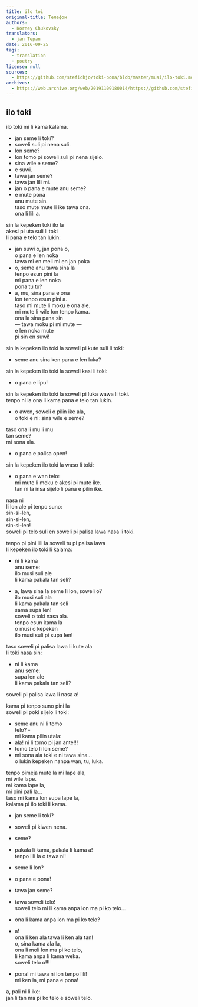 ```yaml
---
title: ilo toi
original-title: Телефон
authors:
  - Korney Chukovsky
translators:
  - jan Tepan
date: 2016-09-25
tags:
  - translation
  - poetry
license: null
sources:
  - https://github.com/stefichjo/toki-pona/blob/master/musi/ilo-toki.md
archives:
  - https://web.archive.org/web/20191109180014/https://github.com/stefichjo/toki-pona/blob/master/musi/ilo-toki.md
---
```


## ilo toki
<!-- *("Телефон", Корней Чуковский)* -->

ilo toki mi li kama kalama.
- jan seme li toki?
- soweli suli pi nena suli.
- lon seme?
- lon tomo pi soweli suli pi nena sijelo.
- sina wile e seme?
- e suwi.
- tawa jan seme?
- tawa jan lili mi.
- jan o pana e mute anu seme?
- e mute pona  \
anu mute sin.  \
taso mute mute li ike tawa ona.  \
ona li lili a.

sin la kepeken toki ilo la  \
akesi pi uta suli li toki  \
li pana e telo tan lukin:
- jan suwi o, jan pona o,  \
o pana e len noka  \
tawa mi en meli mi en jan poka
- o, seme anu tawa sina la  \
tenpo esun pini la  \
mi pana e len noka  \
pona tu tu?
- a, mu, sina pana e ona  \
lon tenpo esun pini a.  \
taso mi mute li moku e ona ale.  \
mi mute li wile lon tenpo kama.  \
ona la sina pana sin  \
— tawa moku pi mi mute —  \
e len noka mute  \
pi sin en suwi!

sin la kepeken ilo toki la soweli pi kute suli li toki:
- seme anu sina ken pana e len luka?

sin la kepeken ilo toki la soweli kasi li toki:
- o pana e lipu!

sin la kepeken ilo toki la soweli pi luka wawa li toki.  \
tenpo ni la ona li kama pana e telo tan lukin.
- o awen, soweli o pilin ike ala,  \
o toki e ni: sina wile e seme?

taso ona li mu li mu  \
tan seme?  \
mi sona ala.
- o pana e palisa open!

sin la kepeken ilo toki la waso li toki:
- o pana e wan telo:  \
mi mute li moku e akesi pi mute ike.  \
tan ni la insa sijelo li pana e pilin ike.

nasa ni  \
li lon ale pi tenpo suno:  \
sin-si-len,  \
sin-si-len,  \
sin-si-len!  \
soweli pi telo suli en soweli pi palisa lawa nasa li toki.

tenpo pi pini lili la soweli tu pi palisa lawa  \
li kepeken ilo toki li kalama:
- ni li kama  \
anu seme:  \
ilo musi suli ale  \
li kama pakala tan seli?

- a, lawa sina la seme li lon, soweli o?  \
ilo musi suli ala  \
li kama pakala tan seli  \
sama supa len!  \
soweli o toki nasa ala.  \
tenpo esun kama la  \
o musi o kepeken  \
ilo musi suli pi supa len!

taso soweli pi palisa lawa li kute ala  \
li toki nasa sin:
- ni li kama  \
anu seme:  \
supa len ale  \
li kama pakala tan seli?

soweli pi palisa lawa li nasa a!

kama pi tenpo suno pini la  \
soweli pi poki sijelo li toki:
- seme anu ni li tomo  \
telo? -  \
mi kama pilin utala:
- ala! ni li tomo pi jan ante!!!
- tomo telo li lon seme?
- mi sona ala toki e ni tawa sina...  \
o lukin kepeken nanpa wan, tu, luka.

tenpo pimeja mute la mi lape ala,  \
mi wile lape.  \
mi kama lape la,  \
mi pini pali la...  \
taso mi kama lon supa lape la,  \
kalama pi ilo toki li kama.
- jan seme li toki?
- soweli pi kiwen nena.
- seme?
- pakala li kama, pakala li kama a!  \
tenpo lili la o tawa ni!
- seme li lon?
- o pana e pona!
- tawa jan seme?
- tawa soweli telo!  \
soweli telo mi li kama anpa lon ma pi ko telo...
- ona li kama anpa lon ma pi ko telo?
- a!  \
ona li ken ala tawa li ken ala tan!  \
o, sina kama ala la,  \
ona li moli lon ma pi ko telo,  \
li kama anpa li kama weka.  \
soweli telo o!!!

- pona! mi tawa ni lon tenpo lili!  \
mi ken la, mi pana e pona!

a, pali ni li ike:  \
jan li tan ma pi ko telo e soweli telo.
